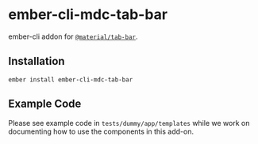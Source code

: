 ember-cli-mdc-tab-bar
======================

ember-cli addon for [`@material/tab-bar`](https://github.com/material-components/material-components-web/tree/master/packages/mdc-tab-bar).


Installation
------------

    ember install ember-cli-mdc-tab-bar
    
Example Code
---------------

Please see example code in `tests/dummy/app/templates` while we work on documenting how to 
use the components in this add-on.
